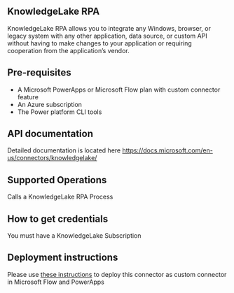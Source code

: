 ﻿
## KnowledgeLake RPA
KnowledgeLake RPA allows you to integrate any Windows, browser, or legacy system with any other application, data source, or custom API without having to make changes to your application or requiring cooperation from the application’s vendor.


## Pre-requisites
* A Microsoft PowerApps or Microsoft Flow plan with custom connector feature
* An Azure subscription
* The Power platform CLI tools


## API documentation
Detailed documentation is located here https://docs.microsoft.com/en-us/connectors/knowledgelake/

## Supported Operations
Calls a KnowledgeLake RPA Process


## How to get credentials
You must have a KnowledgeLake Subscription 


## Deployment instructions
Please use [these instructions](https://docs.microsoft.com/en-us/connectors/custom-connectors/paconn-cli) to deploy this connector as custom connector in Microsoft Flow and PowerApps

